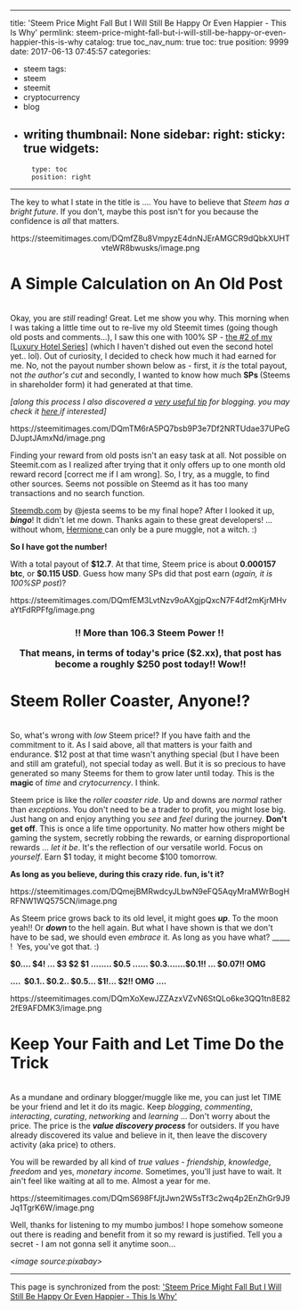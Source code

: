 
---
title: 'Steem Price Might Fall But I Will Still Be Happy Or Even Happier - This Is Why'
permlink: steem-price-might-fall-but-i-will-still-be-happy-or-even-happier-this-is-why
catalog: true
toc_nav_num: true
toc: true
position: 9999
date: 2017-06-13 07:45:57
categories:
- steem
tags:
- steem
- steemit
- cryptocurrency
- blog
- writing
thumbnail: None
sidebar:
    right:
        sticky: true
widgets:
    -
        type: toc
        position: right
---


<html>
<p>The key to what I state in the title is .... You have to believe that <em>Steem has a bright future</em>. If you don't, maybe this post isn't for you because the confidence is <em>all </em>that matters.</p>
<center><p>https://steemitimages.com/DQmfZ8u8VmpyzE4dnNJErAMGCR9dQbkXUHTvteWR8bwusks/image.png</p></center>
<h1>A Simple Calculation on An Old Post</h1>
<p><br>
Okay, you are <em>still </em>reading! Great. Let me show you why. This morning when I was taking a little time out to re-live my old Steemit times (going though old posts and comments...), I saw this one with 100% SP - <a href="https://steemit.com/photography/@deanliu/luxury-hotel-series-regent-taipei-part-2-little-guests-and-good-morning-breakfast-part-2">the #2 of my [Luxury Hotel Series]</a> (which I haven't dished out even the second hotel yet.. lol). Out of curiosity, I decided to check how much it had earned for me. No, not the payout number shown below as - first, it <em>is </em>the total payout, not <em>the author's cut</em> and secondly, I wanted to know how much <strong>SPs </strong>(Steems in shareholder form) it had generated at that time.</p>
<p><em>[along this process I also discovered a </em><a href="https://steemit.com/steemit/@deanliu/tips-for-steemians-how-to-keep-the-draft-of-your-old-post-on-steemit"><em>very useful tip</em></a><em> for blogging. you may check it </em><a href="https://steemit.com/steemit/@deanliu/tips-for-steemians-how-to-keep-the-draft-of-your-old-post-on-steemit"><em>here </em></a><em>if interested]</em></p>
<p>https://steemitimages.com/DQmTM6rA5PQ7bsb9P3e7Df2NRTUdae37UPeGDJuptJAmxNd/image.png</p>
<p>Finding your reward from old posts isn't an easy task at all. Not possible on Steemit.com as I realized after trying that it only offers up to one month old reward record [correct me if I am wrong]. So, I try, as a muggle, to find other sources. Seems not possible on Steemd as it has too many transactions and no search function.</p>
<p><a href="https://steemdb.com/https://steemdb.com/">Steemdb.com</a> by @jesta seems to be my final hope? After I looked it up, <em><strong>bingo</strong></em>! It didn't let me down. Thanks again to these great developers! ... without whom, <a href="http://harrypotter.wikia.com/wiki/Hermione_Granger">Hermione </a>can only be a pure muggle, not a witch. :)</p>
<p><strong>So I have got the number!&nbsp;</strong></p><p>With a total payout of <strong>$12.7</strong>. At that time, Steem price is about <strong>0.000157 btc</strong>, or <strong>$0.115 USD</strong>. Guess how many SPs did that post earn (<em>again, it is 100%SP post</em>)?</p>
<p>https://steemitimages.com/DQmfEM3LvtNzv9oAXgjpQxcN7F4df2mKjrMHvaYtFdRPFfg/image.png&nbsp;</p><center><h3><strong>!! More than 106.3 Steem Power !!&nbsp;</strong>
<p></p><p>That means, in terms of today's price ($2.xx), that post has become a roughly <strong>$250</strong> post today!!&nbsp;Wow!!</p></h3></center>
<h1>Steem Roller Coaster, Anyone!?</h1>
<p><br>
So, what's wrong with <em>low </em>Steem price!? If you have faith and the commitment to it. As I said above, all that matters is your faith and endurance. $12 post at that time wasn't anything special (but I have been and still am grateful), not special today as well. But it is so precious to have generated so many Steems for them to grow later until today. This is the <strong>magic </strong>of <em>time </em>and <em>crytocurrency</em>. I think.&nbsp;</p>
<p>Steem price is like the <em>roller coaster ride</em>. Up and downs are <em>normal </em>rather than <em>exceptions</em>. You don't need to be a trader to profit, you might lose big. Just hang on and enjoy anything you <em>see </em>and <em>feel </em>during the journey. <strong>Don't get off</strong>. This is once a life time opportunity. No matter how others might be gaming the system, secretly robbing the rewards, or earning disproportional rewards ... <em>let it be</em>. It's the reflection of our versatile world. Focus on <em>yourself</em>. Earn $1 today, it might become $100 tomorrow.&nbsp;</p>
<p><strong>As long as you believe, during this crazy ride. fun, is't it?</strong></p>
<p>https://steemitimages.com/DQmejBMRwdcyJLbwN9eFQ5AqyMraMWrBogHRFNW1WQ575CN/image.png</p>
<p>As Steem price grows back to its old level, it might goes <em><strong>up</strong></em>. To the moon yeah!! Or <em><strong>down </strong></em>to the hell again. But what I have shown is that we don't have to be sad, we should even <em>embrace </em>it. As long as you have what? _____ ! &nbsp;Yes, you've got that. :)</p>
<p><strong>$0.... $4! ... $3 $2 $1 ........ $0.5 ...... $0.3.......$0.1!! ... $0.07!! OMG</strong></p>
<p><strong>.... &nbsp;$0.1.. $0.2.. $0.5... $1!... $2!! OMG ....&nbsp;</strong></p>
<p>https://steemitimages.com/DQmXoXewJZZAzxVZvN6StQLo6ke3QQ1tn8E822fE9AFDMK3/image.png</p>
<h1>Keep Your Faith and Let Time Do the Trick</h1>
<p><br>
As a mundane and ordinary blogger/muggle like me, you can just let TIME be your friend and let it do its magic. Keep <em>blogging</em>, <em>commenting</em>, <em>interacting</em>, <em>curating</em>, <em>networking </em>and <em>learning </em>... Don't worry about the price. The price is the <em><strong>value discovery process</strong></em> for outsiders. If you have already discovered its value and believe in it, then leave the discovery activity (aka price) to others.&nbsp;</p>
<p>You will be rewarded by all kind of <em>true values</em> - <em>friendship</em>, <em>knowledge</em>, <em>freedom </em>and yes, <em>monetary income</em>. Sometimes, you'll just have to wait. It ain't feel like waiting at all to me. Almost a year for me.&nbsp;</p>
<p>https://steemitimages.com/DQmS698FfJjtJwn2W5sTf3c2wq4p2EnZhGr9J9Jq1TgrK6W/image.png</p>
<p>Well, thanks for listening to my mumbo jumbos! I hope somehow someone out there is reading and benefit from it so my reward is justified. Tell you a secret - I am not gonna sell it anytime soon...&nbsp;</p><p>
<em>&lt;image source:pixabay&gt;</em></p>
</html>

- - -

This page is synchronized from the post: ['Steem Price Might Fall But I Will Still Be Happy Or Even Happier - This Is Why'](https://steemit.com/@deanliu/steem-price-might-fall-but-i-will-still-be-happy-or-even-happier-this-is-why)
